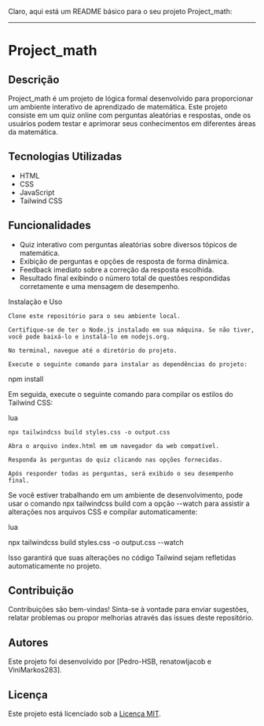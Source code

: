 Claro, aqui está um README básico para o seu projeto Project_math:

---

# Project_math

## Descrição
Project_math é um projeto de lógica formal desenvolvido para proporcionar um ambiente interativo de aprendizado de matemática. Este projeto consiste em um quiz online com perguntas aleatórias e respostas, onde os usuários podem testar e aprimorar seus conhecimentos em diferentes áreas da matemática.

## Tecnologias Utilizadas
- HTML
- CSS
- JavaScript
- Tailwind CSS

## Funcionalidades
- Quiz interativo com perguntas aleatórias sobre diversos tópicos de matemática.
- Exibição de perguntas e opções de resposta de forma dinâmica.
- Feedback imediato sobre a correção da resposta escolhida.
- Resultado final exibindo o número total de questões respondidas corretamente e uma mensagem de desempenho.

Instalação e Uso

    Clone este repositório para o seu ambiente local.

    Certifique-se de ter o Node.js instalado em sua máquina. Se não tiver, você pode baixá-lo e instalá-lo em nodejs.org.

    No terminal, navegue até o diretório do projeto.

    Execute o seguinte comando para instalar as dependências do projeto:

npm install

Em seguida, execute o seguinte comando para compilar os estilos do Tailwind CSS:

lua

    npx tailwindcss build styles.css -o output.css

    Abra o arquivo index.html em um navegador da web compatível.

    Responda às perguntas do quiz clicando nas opções fornecidas.

    Após responder todas as perguntas, será exibido o seu desempenho final.

Se você estiver trabalhando em um ambiente de desenvolvimento, pode usar o comando npx tailwindcss build com a opção --watch para assistir a alterações nos arquivos CSS e compilar automaticamente:

lua

npx tailwindcss build styles.css -o output.css --watch

Isso garantirá que suas alterações no código Tailwind sejam refletidas automaticamente no projeto.

## Contribuição
Contribuições são bem-vindas! Sinta-se à vontade para enviar sugestões, relatar problemas ou propor melhorias através das issues deste repositório.

## Autores
Este projeto foi desenvolvido por [Pedro-HSB, renatowljacob e ViniMarkos283].

## Licença
Este projeto está licenciado sob a [Licença MIT](https://opensource.org/licenses/MIT).
